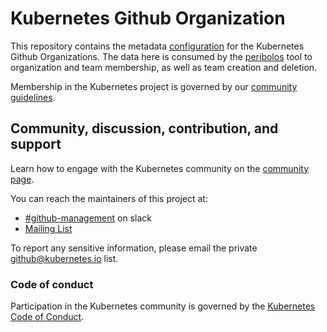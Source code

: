 # Kubernetes Github Organization

This repository contains the metadata [configuration](/config) for the Kubernetes Github
Organizations. The data here is consumed by the
[peribolos](https://git.k8s.io/test-infra/prow/cmd/peribolos)
tool to organization and team membership, as well as team creation and deletion.

Membership in the Kubernetes project is governed by our
[community guidelines](https://git.k8s.io/community/community-membership.md).

## Community, discussion, contribution, and support

Learn how to engage with the Kubernetes community on the
[community page](http://kubernetes.io/community/).

You can reach the maintainers of this project at:

- [#github-management](https://kubernetes.slack.com/messages/github-management) on slack
- [Mailing List](https://groups.google.com/forum/#!forum/kubernetes-sig-contribex)

To report any sensitive information, please email the private github@kubernetes.io list.

### Code of conduct

Participation in the Kubernetes community is governed by the
[Kubernetes Code of Conduct](code-of-conduct.md).

<!-- To be reverted: EasyCLA commit test. -->
